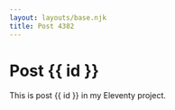```yaml
---
layout: layouts/base.njk
title: Post 4382
---
```


# Post {{ id }}

This is post {{ id }} in my Eleventy project.
